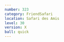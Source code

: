 ```yaml
---
number: 323
category: FriendSafari
location: Safari des Amis
level: 30
version: X
ball: quick
---
```

